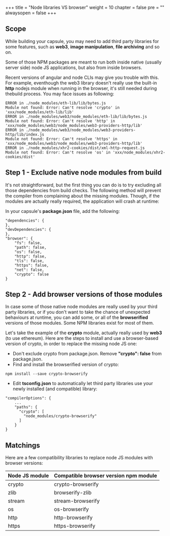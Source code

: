 

+++
title = "Node libraries VS browser"
weight = 10
chapter = false
pre = ""
alwaysopen = false
+++

## Scope

While building your capsule, you may need to add third party libraries for some features, such as **web3**, **image manipulation**, **file archiving** and so on.

Some of those NPM packages are meant to run both inside native (usually server side) node JS applications, but also from inside browsers.

Recent versions of angular and node CLIs may give you trouble with this. For example, eventhough the web3 library doesn't really use the built-in **http** nodejs module when running in the browser, it's still needed during thebuild process. You may face issues as following:

````
ERROR in ./node_modules/eth-lib/lib/bytes.js
Module not found: Error: Can't resolve 'crypto' in 'xxx/node_modules/eth-lib/lib'
ERROR in ./node_modules/web3/node_modules/eth-lib/lib/bytes.js
Module not found: Error: Can't resolve 'http' in 'xxx/node_modules/web3/node_modules/web3-providers-http/lib'
ERROR in ./node_modules/web3/node_modules/web3-providers-http/lib/index.js
Module not found: Error: Can't resolve 'https' in 'xxx/node_modules/web3/node_modules/web3-providers-http/lib'
ERROR in ./node_modules/xhr2-cookies/dist/xml-http-request.js
Module not found: Error: Can't resolve 'os' in 'xxx/node_modules/xhr2-cookies/dist'
````

## Step 1 - Exclude native node modules from build

It's not straightforward, but the first thing you can do is to try excluding all those dependencies from build checks. The following method will prevent the compiler from complaining about the missing modules. Though, if the modules are actually really required, the application will crash at runtime:

In your capsule's **package.json** file, add the following:

````
"dependencies": {
},
"devDependencies": {
},
"browser": {
    "fs": false,
    "path": false,
    "os": false,
    "http": false,
    "tls": false,
    "https": false,
    "net": false,
    "crypto": false
}
````

## Step 2 - Add browser versions of those modules

In case some of those native node modules are really used by your third party libraries, or if you don't want to take the chance of unexpected behaviours at runtime, you can add some, or all of the **browserified** versions of those modules. Some NPM libraries exist for most of them.

Let's take the example of the **crypto** module, actually really used by **web3** (to use ethereum). Here are the steps to install and use a browser-based version of crypto, in order to replace the missing node JS one:

- Don't exclude crypto from package.json. Remove **"crypto": false** from package.json.
- Find and install the browserified version of crypto:

````
npm install --save crypto-browserify
````

- Edit **tsconfig.json** to automatically let third party libraries use your newly installed (and compatible) library:

````
"compilerOptions": {
    ...
    "paths": {
      "crypto": [
        "node_modules/crypto-browserify"
      ]
    }
}
````

## Matchings

Here are a few compatibility libraries to replace node JS modules with browser versions:

| Node JS module | Compatible browser version npm module |
| ------- | ------- |
| crypto | crypto-browserify |
| zlib | browserify-zlib |
| stream | stream-browserify |
| os | os-browserify |
| http | http-browserify |
| https | https-browserify |